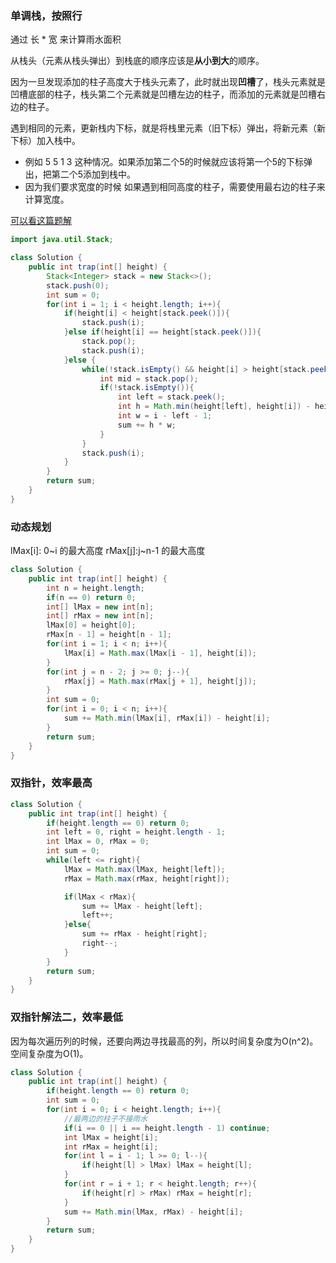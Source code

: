 ### 单调栈，按照行

通过 长 * 宽 来计算雨水面积

从栈头（元素从栈头弹出）到栈底的顺序应该是**从小到大**的顺序。

因为一旦发现添加的柱子高度大于栈头元素了，此时就出现**凹槽**了，栈头元素就是凹槽底部的柱子，栈头第二个元素就是凹槽左边的柱子，而添加的元素就是凹槽右边的柱子。

遇到相同的元素，更新栈内下标，就是将栈里元素（旧下标）弹出，将新元素（新下标）加入栈中。

- 例如 5 5 1 3 这种情况。如果添加第二个5的时候就应该将第一个5的下标弹出，把第二个5添加到栈中。
- 因为我们要求宽度的时候 如果遇到相同高度的柱子，需要使用最右边的柱子来计算宽度。

[可以看这篇题解](https://github.com/youngyangyang04/leetcode-master/blob/master/problems/0042.%E6%8E%A5%E9%9B%A8%E6%B0%B4.md)

```java
import java.util.Stack;

class Solution {
    public int trap(int[] height) {
        Stack<Integer> stack = new Stack<>();
        stack.push(0);
        int sum = 0;
        for(int i = 1; i < height.length; i++){
            if(height[i] < height[stack.peek()]){
                stack.push(i);
            }else if(height[i] == height[stack.peek()]){
                stack.pop();
                stack.push(i);
            }else {
                while(!stack.isEmpty() && height[i] > height[stack.peek()]){
                    int mid = stack.pop();
                    if(!stack.isEmpty()){
                        int left = stack.peek();
                        int h = Math.min(height[left], height[i]) - height[mid];
                        int w = i - left - 1;
                        sum += h * w;
                    }
                }
                stack.push(i);
            }
        }
        return sum;
    }
}
```

### 动态规划

lMax[i]: 0~i 的最大高度  rMax[j]:j~n-1 的最大高度
```java
class Solution {
    public int trap(int[] height) {
        int n = height.length;
        if(n == 0) return 0;
        int[] lMax = new int[n];
        int[] rMax = new int[n];
        lMax[0] = height[0];
        rMax[n - 1] = height[n - 1];
        for(int i = 1; i < n; i++){
            lMax[i] = Math.max(lMax[i - 1], height[i]);
        }
        for(int j = n - 2; j >= 0; j--){
            rMax[j] = Math.max(rMax[j + 1], height[j]);
        }
        int sum = 0;
        for(int i = 0; i < n; i++){
            sum += Math.min(lMax[i], rMax[i]) - height[i];
        }
        return sum;
    }
}
```

### 双指针，效率最高

```java
class Solution {
    public int trap(int[] height) {
        if(height.length == 0) return 0;
        int left = 0, right = height.length - 1;
        int lMax = 0, rMax = 0;
        int sum = 0;
        while(left <= right){
            lMax = Math.max(lMax, height[left]);
            rMax = Math.max(rMax, height[right]);

            if(lMax < rMax){
                sum += lMax - height[left];
                left++;
            }else{
                sum += rMax - height[right];
                right--;
            }
        }
        return sum;
    }
}
```

### 双指针解法二，效率最低

因为每次遍历列的时候，还要向两边寻找最高的列，所以时间复杂度为O(n^2)。 空间复杂度为O(1)。

```java
class Solution {
    public int trap(int[] height) {
        if(height.length == 0) return 0;
        int sum = 0;
        for(int i = 0; i < height.length; i++){
            //最两边的柱子不接雨水
            if(i == 0 || i == height.length - 1) continue;
            int lMax = height[i];
            int rMax = height[i];
            for(int l = i - 1; l >= 0; l--){
                if(height[l] > lMax) lMax = height[l];
            }
            for(int r = i + 1; r < height.length; r++){
                if(height[r] > rMax) rMax = height[r];
            }
            sum += Math.min(lMax, rMax) - height[i];
        }
        return sum;
    }
}
```
